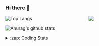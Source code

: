 ### Hi there 👋

<!--
**tao8687/tao8687** is a ✨ _special_ ✨ repository because its `README.md` (this file) appears on your GitHub profile.

Here are some ideas to get you started:

- 🔭 I’m currently working on ...
- 🌱 I’m currently learning ...
- 👯 I’m looking to collaborate on ...
- 🤔 I’m looking for help with ...
- 💬 Ask me about ...
- 📫 How to reach me: ...
- 😄 Pronouns: ...
- ⚡ Fun fact: ...
-->

<img align='right' src="https://media.giphy.com/media/M9gbBd9nbDrOTu1Mqx/giphy.gif" width="240">

  
![Top Langs](https://github-readme-stats.vercel.app/api/top-langs/?username=tao8687&layout=compact&title_color=23238E&text_color=A67D3D)

![Anurag's github stats](https://github-readme-stats.vercel.app/api?username=tao8687&show_icons=true&&text_color=A67D3D&title_color=23238E&show_icons=false&count_private=true&hide=stars)

<details>
  <summary>:zap: Coding Stats</summary>
  <br>
    
<!--START_SECTION:waka-->
![Code Time](http://img.shields.io/badge/Code%20Time-1%2C351%20hrs%2042%20mins-blue)

![Profile Views](http://img.shields.io/badge/Profile%20Views-0-blue)

**🐱 My GitHub Data** 

> 📦 1.5 MB Used in GitHub's Storage 
 > 
> 🏆 198 Contributions in the Year 2023
 > 
> 🚫 Not Opted to Hire
 > 
> 📜 50 Public Repositories 
 > 
> 🔑 22 Private Repositories 
 > 
**I'm an Early 🐤** 

```text
🌞 Morning                1067 commits        █████████████████████░░░░   83.95 % 
🌆 Daytime                84 commits          ██░░░░░░░░░░░░░░░░░░░░░░░   06.61 % 
🌃 Evening                116 commits         ██░░░░░░░░░░░░░░░░░░░░░░░   09.13 % 
🌙 Night                  4 commits           ░░░░░░░░░░░░░░░░░░░░░░░░░   00.31 % 
```
📅 **I'm Most Productive on Wednesday** 

```text
Monday                   183 commits         ████░░░░░░░░░░░░░░░░░░░░░   14.40 % 
Tuesday                  170 commits         ███░░░░░░░░░░░░░░░░░░░░░░   13.38 % 
Wednesday                236 commits         █████░░░░░░░░░░░░░░░░░░░░   18.57 % 
Thursday                 161 commits         ███░░░░░░░░░░░░░░░░░░░░░░   12.67 % 
Friday                   179 commits         ████░░░░░░░░░░░░░░░░░░░░░   14.08 % 
Saturday                 175 commits         ███░░░░░░░░░░░░░░░░░░░░░░   13.77 % 
Sunday                   167 commits         ███░░░░░░░░░░░░░░░░░░░░░░   13.14 % 
```


📊 **This Week I Spent My Time On** 

```text
🕑︎ Time Zone: Asia/Shanghai

💬 Programming Languages: 
Python                   2 hrs 7 mins        ████████████░░░░░░░░░░░░░   48.60 % 
C                        58 mins             ██████░░░░░░░░░░░░░░░░░░░   22.40 % 
Text                     41 mins             ████░░░░░░░░░░░░░░░░░░░░░   15.67 % 
Markdown                 17 mins             ██░░░░░░░░░░░░░░░░░░░░░░░   06.71 % 
Bash                     16 mins             ██░░░░░░░░░░░░░░░░░░░░░░░   06.26 % 

🔥 Editors: 
VS Code                  4 hrs 23 mins       █████████████████████████   100.00 % 

🐱‍💻 Projects: 
ChatGLM2-6B              2 hrs 28 mins       ██████████████░░░░░░░░░░░   56.38 % 
vc0768                   59 mins             ██████░░░░░░░░░░░░░░░░░░░   22.76 % 
ChatGLM-6B               54 mins             █████░░░░░░░░░░░░░░░░░░░░   20.86 % 

💻 Operating System: 
Linux                    4 hrs 23 mins       █████████████████████████   100.00 % 
```

**I Mostly Code in Python** 

```text
Python                   9 repos             ████████░░░░░░░░░░░░░░░░░   31.03 % 
C++                      7 repos             ██████░░░░░░░░░░░░░░░░░░░   24.14 % 
JavaScript               2 repos             ██░░░░░░░░░░░░░░░░░░░░░░░   06.90 % 
Batchfile                1 repo              █░░░░░░░░░░░░░░░░░░░░░░░░   03.45 % 
HTML                     1 repo              █░░░░░░░░░░░░░░░░░░░░░░░░   03.45 % 
```



**Timeline**

![Lines of Code chart](https://raw.githubusercontent.com/tao8687/tao8687/master/assets/bar_graph.png)


 Last Updated on 15/07/2023 01:51:12 UTC
<!--END_SECTION:waka-->
</details>
